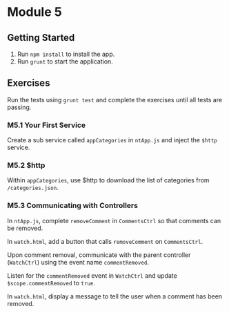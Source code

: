 # Module 5

## Getting Started
1. Run `npm install` to install the app.
2. Run `grunt` to start the application.

## Exercises
Run the tests using `grunt test` and complete the exercises until all tests are passing.

### M5.1 Your First Service
Create a sub service called `appCategories` in `ntApp.js` and inject the `$http` service.

### M5.2 $http
Within `appCategories`, use $http to download the list of categories from `/categories.json`.

### M5.3 Communicating with Controllers
In `ntApp.js`, complete `removeComment` in `CommentsCtrl` so that comments can be removed.

In `watch.html`, add a button that calls `removeComment` on `CommentsCtrl`.

Upon comment removal, communicate with the parent controller (`WatchCtrl`) using the event name `commentRemoved`.

Listen for the `commentRemoved` event in `WatchCtrl` and update `$scope.commentRemoved` to `true`.

In `watch.html`, display a message to tell the user when a comment has been removed.